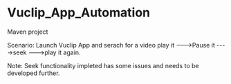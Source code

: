 # Vuclip_App_Automation

Maven project 

Scenario:
Launch Vuclip App and serach for a video
play it --->Pause it ---->seek --->play it again.

Note:
Seek functionality impleted has some issues and needs to be developed further.

